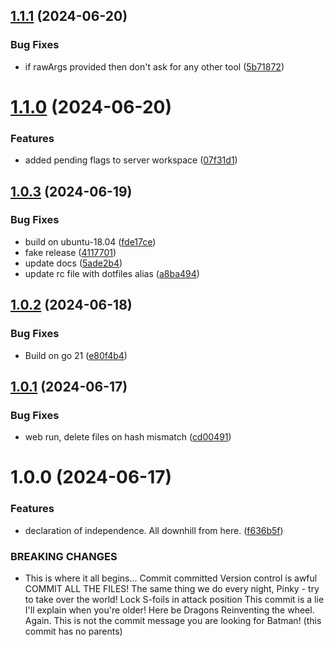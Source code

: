 ## [1.1.1](https://github.com/arpanrec/netcli/compare/1.1.0...1.1.1) (2024-06-20)


### Bug Fixes

* if rawArgs provided then don't ask for any other tool ([5b71872](https://github.com/arpanrec/netcli/commit/5b7187257b35ceaf3de6d2523fcef2bdf3b0bbc1))

# [1.1.0](https://github.com/arpanrec/netcli/compare/1.0.3...1.1.0) (2024-06-20)


### Features

* added pending flags to server workspace ([07f31d1](https://github.com/arpanrec/netcli/commit/07f31d12fb426a5051a710c3e05befb092df3a3c))

## [1.0.3](https://github.com/arpanrec/netcli/compare/1.0.2...1.0.3) (2024-06-19)


### Bug Fixes

* build on ubuntu-18.04 ([fde17ce](https://github.com/arpanrec/netcli/commit/fde17ceba758dfbfa01230ac8b0ff80d2b05de2c))
* fake release ([4117701](https://github.com/arpanrec/netcli/commit/4117701f391edaf20d5264fe5e2a49555d113990))
* update docs ([5ade2b4](https://github.com/arpanrec/netcli/commit/5ade2b42c8b2a1219106195c4e5f9dcc5001361b))
* update rc file with dotfiles alias ([a8ba494](https://github.com/arpanrec/netcli/commit/a8ba4944eb1f0c7392f72b27dea01910e07da9c6))

## [1.0.2](https://github.com/arpanrec/netcli/compare/1.0.1...1.0.2) (2024-06-18)


### Bug Fixes

* Build on go 21 ([e80f4b4](https://github.com/arpanrec/netcli/commit/e80f4b4bad62872be105b1008abbad55b61b0656))

## [1.0.1](https://github.com/arpanrec/netcli/compare/1.0.0...1.0.1) (2024-06-17)


### Bug Fixes

* web run, delete files on hash mismatch ([cd00491](https://github.com/arpanrec/netcli/commit/cd0049100a8122f42359e6b645afc05790d6b834))

# 1.0.0 (2024-06-17)


### Features

* declaration of independence. All downhill from here. ([f636b5f](https://github.com/arpanrec/netcli/commit/f636b5fac5d900d8bb2006b9c3ed9a54527979ff))


### BREAKING CHANGES

* This is where it all begins...
Commit committed
Version control is awful
COMMIT ALL THE FILES!
The same thing we do every night, Pinky - try to take over the world!
Lock S-foils in attack position
This commit is a lie
I'll explain when you're older!
Here be Dragons
Reinventing the wheel. Again.
This is not the commit message you are looking for
Batman! (this commit has no parents)
